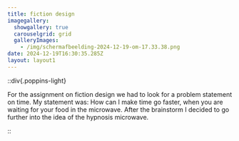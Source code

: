 ```yaml
---
title: fiction design
imagegallery:
  showgallery: true
  carouselgrid: grid
  galleryImages:
    - /img/scherm­afbeelding-2024-12-19-om-17.33.38.png
date: 2024-12-19T16:30:35.285Z
layout: layout1
---
```


::div{.poppins-light}


For the assignment on fiction design we had to look for a problem statement on time. My statement was: How can I make time go faster, when you are waiting for your food in the microwave. After the brainstorm I decided to go further into the idea of ​​the hypnosis microwave.

::